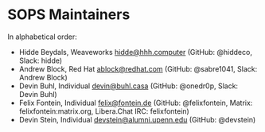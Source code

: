 # SOPS Maintainers

In alphabetical order:

- Hidde Beydals, Weaveworks <hidde@hhh.computer> (GitHub: @hiddeco, Slack: hidde)
- Andrew Block, Red Hat <ablock@redhat.com> (GitHub: @sabre1041, Slack: Andrew Block)
- Devin Buhl, Individual <devin@buhl.casa> (GitHub: @onedr0p, Slack: Devin Buhl)
- Felix Fontein, Individual <felix@fontein.de> (GitHub: @felixfontein, Matrix: felixfontein:matrix.org, Libera.Chat IRC: felixfontein)
- Devin Stein, Individual <devstein@alumni.upenn.edu> (GitHub: @devstein)
